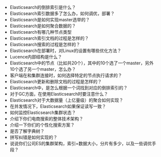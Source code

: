 - Elasticsearch的倒排索引是什么？
- Elasticsearch索引数据多了怎么办，如何调优，部署？
- Elasticsearch是如何实现master选举的？
- Elasticsearch是如何聚合数据的？
- Elasticsearch有哪几种节点类型
- Elasticsearch索引文档的过程是怎样的？
- Elasticsearch搜索的过程是怎样的？
- Elasticsearch在部署时，对Linux的设置有哪些优化方法？
- Lucence内部结构是什么？
- Elasticsearch中的节点（比如共20个），其中的10个选了一个master，另外10个选了另一个master，怎么办？
- 客户端在和集群连接时，如何选择特定的节点执行请求的？
- Elasticsearch更新和删除文档的过程是怎样的？
- Elasticsearch中，是怎么根据一个词找到对应的倒排索引的？
- 对于GC方面，在使用Elasticsearch时要注意什么？
- Elasticsearch对于大数据量（上亿量级）的聚合如何实现？
- 在并发情况下，Elasticsearch如果保证读写一致？
- 如何监控Elasticsearch集群状态？
- 介绍下你们电商搜索的整体技术架构？
- 介绍一下你们的个性化搜索方案？
- 是否了解字典树？
- 拼写纠错是如何实现的？
- 说说你们公司ES的集群架构，索引=数据大小，分片有多少，以及一些调优手段？